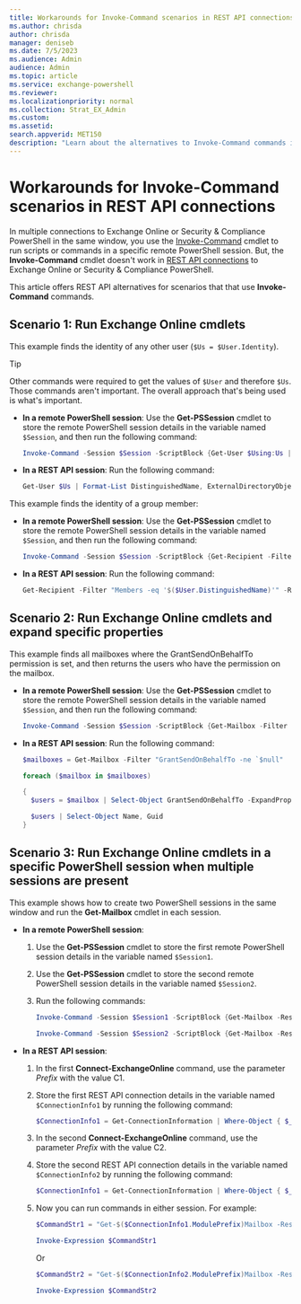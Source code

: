 ```yaml
---
title: Workarounds for Invoke-Command scenarios in REST API connections
ms.author: chrisda
author: chrisda
manager: deniseb
ms.date: 7/5/2023
ms.audience: Admin
audience: Admin
ms.topic: article
ms.service: exchange-powershell
ms.reviewer:
ms.localizationpriority: normal
ms.collection: Strat_EX_Admin
ms.custom:
ms.assetid:
search.appverid: MET150
description: "Learn about the alternatives to Invoke-Command commands in REST API connections using the EXO V3 module."
---
```


# Workarounds for Invoke-Command scenarios in REST API connections

In multiple connections to Exchange Online or Security & Compliance PowerShell in the same window, you use the [Invoke-Command](/powershell/module/microsoft.powershell.core/invoke-command) cmdlet to run scripts or commands in a specific remote PowerShell session. But, the **Invoke-Command** cmdlet doesn't work in [REST API connections](exchange-online-powershell-v2.md#rest-api-connections-in-the-exo-v3-module) to Exchange Online or Security & Compliance PowerShell.

This article offers REST API alternatives for scenarios that that use **Invoke-Command** commands.

## Scenario 1: Run Exchange Online cmdlets

This example finds the identity of any other user (`$Us = $User.Identity`).

> [!TIP]
> Other commands were required to get the values of `$User` and therefore `$Us`. Those commands aren't important. The overall approach that's being used is what's important.

- **In a remote PowerShell session**: Use the **Get-PSSession** cmdlet to store the remote PowerShell session details in the variable named `$Session`, and then run the following command:

  ```powershell
  Invoke-Command -Session $Session -ScriptBlock {Get-User $Using:Us | Select-Object DistinguishedName, ExternalDirectoryObjectId} -ErrorAction SilentlyContinue
  ```

- **In a REST API session**: Run the following command:

  ```powershell
  Get-User $Us | Format-List DistinguishedName, ExternalDirectoryObjectId
  ```

This example finds the identity of a group member:

- **In a remote PowerShell session**: Use the **Get-PSSession** cmdlet to store the remote PowerShell session details in the variable named `$Session`, and then run the following command:

  ```powershell
  Invoke-Command -Session $Session -ScriptBlock {Get-Recipient -Filter "Members -eq '$($User.DistinguishedName)'" -RecipientTypeDetails MailUniversalDistributionGroup | Select-Object DisplayName, ExternalDirectoryObjectId, RecipientTypeDetails} -ErrorAction SilentlyContinue -HideComputerName
  ```

- **In a REST API session**: Run the following command:

  ```powershell
  Get-Recipient -Filter "Members -eq '$($User.DistinguishedName)'" -RecipientTypeDetails MailUniversalDistributionGroup | Format-List DisplayName, ExternalDirectoryObjectId, RecipientTypeDetails
  ```

## Scenario 2: Run Exchange Online cmdlets and expand specific properties

This example finds all mailboxes where the GrantSendOnBehalfTo permission is set, and then returns the users who have the permission on the mailbox.

- **In a remote PowerShell session**: Use the **Get-PSSession** cmdlet to store the remote PowerShell session details in the variable named `$Session`, and then run the following command:

  ```powershell
  Invoke-Command -Session $Session -ScriptBlock {Get-Mailbox -Filter "GrantSendOnBehalfTo -ne `$null" -ErrorAction SilentlyContinue | Select-Object ExternalDirectoryObjectId, GrantSendOnBehalfTo -ExpandProperty GrantSendOnBehalfTo}
  ```

- **In a REST API session**: Run the following command:

  ```powershell
  $mailboxes = Get-Mailbox -Filter "GrantSendOnBehalfTo -ne `$null"

  foreach ($mailbox in $mailboxes)

  {
    $users = $mailbox | Select-Object GrantSendOnBehalfTo -ExpandProperty GrantSendOnBehalfTo | Get-User

    $users | Select-Object Name, Guid
  }
  ```

## Scenario 3: Run Exchange Online cmdlets in a specific PowerShell session when multiple sessions are present

This example shows how to create two PowerShell sessions in the same window and run the **Get-Mailbox** cmdlet in each session.

- **In a remote PowerShell session**:
  1. Use the **Get-PSSession** cmdlet to store the first remote PowerShell session details in the variable named `$Session1`.
  2. Use the **Get-PSSession** cmdlet to store the second remote PowerShell session details in the variable named `$Session2`.
  3. Run the following commands:

     ```powershell
     Invoke-Command -Session $Session1 -ScriptBlock {Get-Mailbox -ResultSize 1}

     Invoke-Command -Session $Session2 -ScriptBlock {Get-Mailbox -ResultSize 1}
     ```

- **In a REST API session**:
  1. In the first **Connect-ExchangeOnline** command, use the parameter _Prefix_ with the value C1.
  2. Store the first REST API connection details in the variable named `$ConnectionInfo1` by running the following command:

     ```powershell
     $ConnectionInfo1 = Get-ConnectionInformation | Where-Object { $_.ModulePrefix -eq "C1"}
     ```

  3. In the second **Connect-ExchangeOnline** command, use the parameter _Prefix_ with the value C2.
  4. Store the second REST API connection details in the variable named `$ConnectionInfo2` by running the following command:

     ```powershell
     $ConnectionInfo1 = Get-ConnectionInformation | Where-Object { $_.ModulePrefix -eq "C2"}
     ```

  5. Now you can run commands in either session. For example:

     ```powershell
     $CommandStr1 = "Get-$($ConnectionInfo1.ModulePrefix)Mailbox -ResultSize 10"

     Invoke-Expression $CommandStr1
     ```

     Or

     ```powershell
     $CommandStr2 = "Get-$($ConnectionInfo2.ModulePrefix)Mailbox -ResultSize 10"

     Invoke-Expression $CommandStr2
     ```
